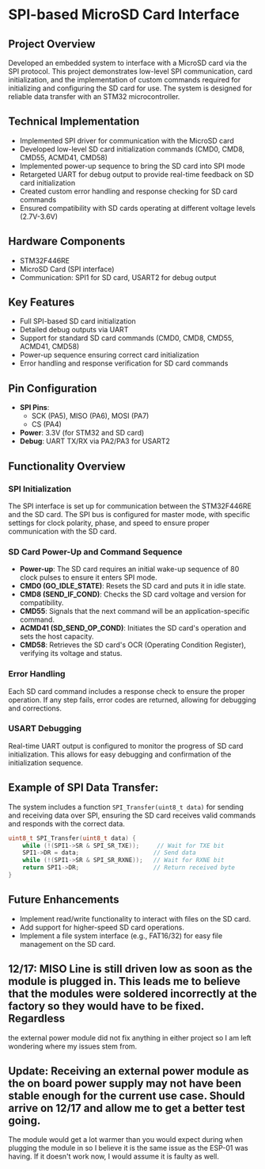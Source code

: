 # SPI-based MicroSD Card Interface

## Project Overview
Developed an embedded system to interface with a MicroSD card via the SPI protocol. This project demonstrates low-level SPI communication, card initialization, and the implementation of custom commands required for initializing and configuring the SD card for use. The system is designed for reliable data transfer with an STM32 microcontroller.

## Technical Implementation
- Implemented SPI driver for communication with the MicroSD card
- Developed low-level SD card initialization commands (CMD0, CMD8, CMD55, ACMD41, CMD58)
- Implemented power-up sequence to bring the SD card into SPI mode
- Retargeted UART for debug output to provide real-time feedback on SD card initialization
- Created custom error handling and response checking for SD card commands
- Ensured compatibility with SD cards operating at different voltage levels (2.7V-3.6V)

## Hardware Components
- STM32F446RE 
- MicroSD Card (SPI interface)
- Communication: SPI1 for SD card, USART2 for debug output

## Key Features
- Full SPI-based SD card initialization
- Detailed debug outputs via UART
- Support for standard SD card commands (CMD0, CMD8, CMD55, ACMD41, CMD58)
- Power-up sequence ensuring correct card initialization
- Error handling and response verification for SD card commands

## Pin Configuration
- **SPI Pins**:
  - SCK (PA5), MISO (PA6), MOSI (PA7)
  - CS (PA4)
- **Power**: 3.3V (for STM32 and SD card)
- **Debug**: UART TX/RX via PA2/PA3 for USART2

## Functionality Overview

### SPI Initialization
The SPI interface is set up for communication between the STM32F446RE and the SD card. The SPI bus is configured for master mode, with specific settings for clock polarity, phase, and speed to ensure proper communication with the SD card.

### SD Card Power-Up and Command Sequence
- **Power-up**: The SD card requires an initial wake-up sequence of 80 clock pulses to ensure it enters SPI mode.
- **CMD0 (GO_IDLE_STATE)**: Resets the SD card and puts it in idle state.
- **CMD8 (SEND_IF_COND)**: Checks the SD card voltage and version for compatibility.
- **CMD55**: Signals that the next command will be an application-specific command.
- **ACMD41 (SD_SEND_OP_COND)**: Initiates the SD card's operation and sets the host capacity.
- **CMD58**: Retrieves the SD card's OCR (Operating Condition Register), verifying its voltage and status.

### Error Handling
Each SD card command includes a response check to ensure the proper operation. If any step fails, error codes are returned, allowing for debugging and corrections.

### USART Debugging
Real-time UART output is configured to monitor the progress of SD card initialization. This allows for easy debugging and confirmation of the initialization sequence.

## Example of SPI Data Transfer:
The system includes a function `SPI_Transfer(uint8_t data)` for sending and receiving data over SPI, ensuring the SD card receives valid commands and responds with the correct data.

```c
uint8_t SPI_Transfer(uint8_t data) {
    while (!(SPI1->SR & SPI_SR_TXE));     // Wait for TXE bit
    SPI1->DR = data;                     // Send data
    while (!(SPI1->SR & SPI_SR_RXNE));   // Wait for RXNE bit
    return SPI1->DR;                     // Return received byte
}
```

## Future Enhancements
- Implement read/write functionality to interact with files on the SD card.
- Add support for higher-speed SD card operations.
- Implement a file system interface (e.g., FAT16/32) for easy file management on the SD card.


## 12/17: MISO Line is still driven low as soon as the module is plugged in. This leads me to believe that the modules were soldered incorrectly at the factory so they would have to be fixed. Regardless
the external power module did not fix anything in either project so I am left wondering where my issues stem from. 

## Update: Receiving an external power module as the on board power supply may not have been stable enough for the current use case. Should arrive on 12/17 and allow me to get a better test going.
The module would get a lot warmer than you would expect during when plugging the module in so I believe it is the same issue as the ESP-01 was having. If it doesn't work now, I would assume it is
faulty as well. 


